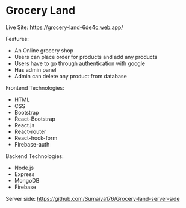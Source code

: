 # Grocery Land


Live Site:  https://grocery-land-6de4c.web.app/


Features: 
  - An Online grocery shop
  - Users can place order for products and add any products
  - Users have to go through authentication with google
  - Has admin panel 
  - Admin can delete any product from database

Frontend Technologies: 
  - HTML 
  - CSS 
  - Bootstrap
  - React-Bootstrap
  - React.js
  - React-router
  - React-hook-form
  - Firebase-auth

Backend Technologies: 
  - Node.js
  - Express
  - MongoDB
  - Firebase


Server side: https://github.com/Sumaiya176/Grocery-land-server-side

